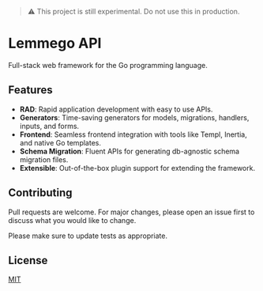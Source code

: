 > ⚠️ This project is still experimental. Do not use this in production.

# Lemmego API

Full-stack web framework for the Go programming language.

## Features

- **RAD**: Rapid application development with easy to use APIs.
- **Generators**: Time-saving generators for models, migrations, handlers, inputs, and forms.
- **Frontend**: Seamless frontend integration with tools like Templ, Inertia, and native Go templates.
- **Schema Migration**: Fluent APIs for generating db-agnostic schema migration files.
- **Extensible**: Out-of-the-box plugin support for extending the framework.

## Contributing

Pull requests are welcome. For major changes, please open an issue first
to discuss what you would like to change.

Please make sure to update tests as appropriate.

## License

[MIT](https://choosealicense.com/licenses/mit/)
